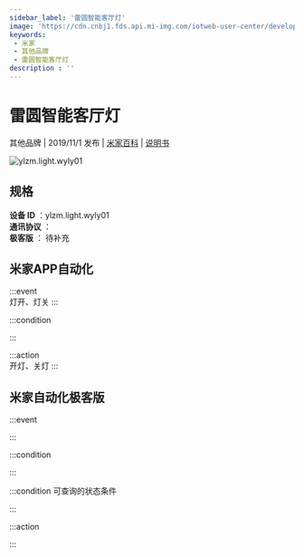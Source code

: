 ```yaml
---
sidebar_label: '雷圆智能客厅灯'
image: 'https://cdn.cnbj1.fds.api.mi-img.com/iotweb-user-center/developer_16790476548440wAJ6F5w.png?GalaxyAccessKeyId=AKVGLQWBOVIRQ3XLEW&Expires=9223372036854775807&Signature=PfbL4Freh1eXA3yR2Z+8wXke1xE='
keywords: 
 - 米家
 - 其他品牌
 - 雷圆智能客厅灯
description : ''
---
```

# 雷圆智能客厅灯

其他品牌 | 2019/11/1 发布 | [米家百科](https://home.mi.com/webapp/content/baike/product/index.html?model=ylzm.light.wyly01) | [说明书](https://home.mi.com/views/introduction.html?model=ylzm.light.wyly01&region=cn)

![ylzm.light.wyly01](https://cdn.cnbj1.fds.api.mi-img.com/iotweb-user-center/developer_16790476548440wAJ6F5w.png?GalaxyAccessKeyId=AKVGLQWBOVIRQ3XLEW&Expires=9223372036854775807&Signature=PfbL4Freh1eXA3yR2Z+8wXke1xE=)

## 规格  
> 
**设备 ID** ：ylzm.light.wyly01  
**通讯协议** ：  
**极客版**  ： 待补充 


## 米家APP自动化  

:::event  
灯开、灯关
:::

:::condition  

:::

:::action   
开灯、关灯
:::

## 米家自动化极客版  

:::event  

:::

:::condition  

:::

:::condition 可查询的状态条件  

:::

:::action  

:::

        
